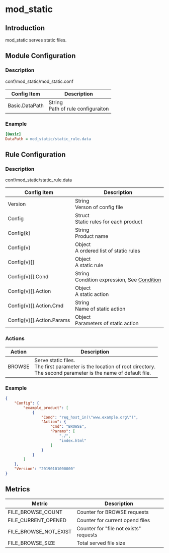 # mod_static

## Introduction 

mod_static serves static files.

## Module Configuration

### Description
conf/mod_static/mod_static.conf

| Config Item | Description                             |
| ----------- | --------------------------------------- |
| Basic.DataPath | String<br>Path of rule configuraiton |

### Example
```ini
[Basic]
DataPath = mod_static/static_rule.data
```

## Rule Configuration

### Description
conf/mod_static/static_rule.data

| Config Item | Description                                                  |
| ----------- | ------------------------------------------------------------ |
| Version     | String<br>Verson of config file |
| Config      | Struct<br>Static rules for each product |
| Config{k}   | String<br>Product name |
| Config{v}   | Object<br>A ordered list of static rules |
| Config{v}[] | Object<br>A static rule |
| Config{v}[].Cond | String<br>Condition expression, See [Condition](../../condition/condition_grammar.md) |
| Config{v}[].Action | Object<br>A static action |
| Config{v}[].Action.Cmd | String<br>Name of static action |
| Config{v}[].Action.Params | Object<br>Parameters of static action |

### Actions
| Action                    | Description                        |
| ------------------------- | ---------------------------------- |
| BROWSE                    | Serve static files. <br>The first parameter is the location of root directory.<br> The second parameter is the name of default file.|

### Example
```json
{
    "Config": {
        "example_product": [
            {
                "Cond": "req_host_in(\"www.example.org\")",
                "Action": {
                    "Cmd": "BROWSE",
                    "Params": [
                        "./",
                        "index.html"
                    ]
                }
            }
        ]
    },
    "Version": "20190101000000"
}
```

## Metrics

| Metric                  | Description                            |
| ----------------------- |----------------------------------------|
| FILE_BROWSE_COUNT       | Counter for BROWSE requests            |
| FILE_CURRENT_OPENED     | Counter for current opend files        |
| FILE_BROWSE_NOT_EXIST   | Counter for "file not exists" requests |
| FILE_BROWSE_SIZE        | Total served file size                 |

